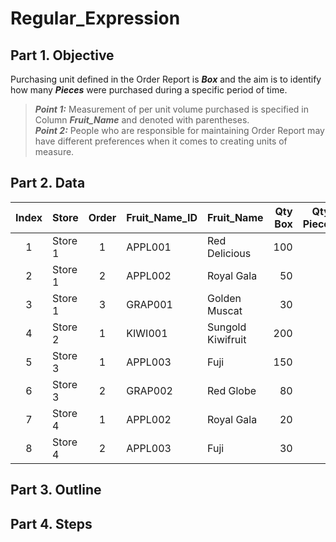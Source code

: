 # Regular_Expression
## Part 1. Objective
Purchasing unit defined in the Order Report is ***Box*** and the aim is to identify how many ***Pieces*** were purchased during a specific period of time.
> **_Point 1:_** Measurement of per unit volume purchased is specified in Column ***Fruit_Name*** and denoted with parentheses.  
> **_Point 2:_** People who are responsible for maintaining Order Report may have different preferences when it comes to creating units of measure. 

## Part 2. Data
| Index  | Store   | Order | Fruit_Name_ID | Fruit_Name         | Qty<br>Box | Qty<br>Piece |  
| :---:  | ---     | :---: | ---           | ---                | ---:       | ---:
|      1 | Store 1 |     1 | APPL001       | Red Delicious      |  100       | 
|      2 | Store 1 |     2 | APPL002       | Royal Gala         |   50       |  
|      3 | Store 1 |     3 | GRAP001       | Golden Muscat      |   30       |  
|      4 | Store 2 |     1 | KIWI001       | Sungold Kiwifruit  |  200       |  
|      5 | Store 3 |     1 | APPL003       | Fuji               |  150       | 
|      6 | Store 3 |     2 | GRAP002       | Red Globe          |   80       |  
|      7 | Store 4 |     1 | APPL002       | Royal Gala         |   20       |  
|      8 | Store 4 |     2 | APPL003       | Fuji               |   30       | 
## Part 3. Outline
## Part 4. Steps
